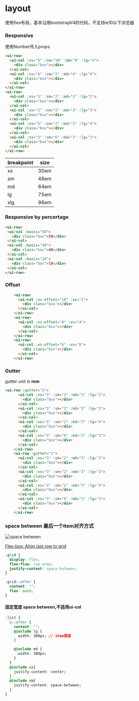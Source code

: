 # layout

使用flex布局，基本沿用bootstrapV4的代码，不支持ie10以下浏览器

<layout-index></layout-index>



### Responsive

使用Number传入props


<!-- <layout-row-responsive></layout-row-responsive> -->


```html
<ui-row>
  <ui-col :xs="6" :sm="10" :md="8" :lg="4">
    <div class="box"></div>
  </ui-col>
  <ui-col :xs="6" :sm="2" :md="4" :lg="8">
    <div class="box"></div>
  </ui-col>
</ui-row>
<ui-row>
  <ui-col :xs="3" :sm="2" :md="3" :lg="2">
    <div class="box"></div>
  </ui-col>
  <ui-col :xs="3" :sm="2" :md="3" :lg="3">
    <div class="box"></div>
  </ui-col>
  <ui-col :xs="3" :sm="2" :md="3" :lg="4">
    <div class="box"></div>
  </ui-col>
  <ui-col :xs="3" :sm="6" :md="3" :lg="3">
    <div class="box"></div>
  </ui-col>
</ui-row>

```


|breakpoint|size|
|---------|---|
|xs|30em|
|sm|48em|
|md|64em|
|lg|75em|
|xlg|96em|

### Responsive by percertage

<!-- <layout-row-responsive-percertage></layout-row-responsive-percertage> -->

```html
<ui-row>
 <ui-col :basis="50">
   <div class="box">50</div>
 </ui-col>
 <ui-col :basis="40">
   <div class="box">40</div>
 </ui-col>
 <ui-col :basis="10">
   <div class="box">10</div>
 </ui-col>
</ui-row>
```


### Offset

<!-- <layout-offset></layout-offset> -->

```html
    <ui-row>
      <ui-col :xs-offset="10" :xs="2">
        <div class="box"></div>
      </ui-col>
    </ui-row>
    <ui-row>
      <ui-col :xs-offset="8" :xs="4">
        <div class="box"></div>
      </ui-col>
    </ui-row>
    <ui-row>
      <ui-col :xs-offset="6" :xs="6">
        <div class="box"></div>
      </ui-col>
    </ui-row>
```

### Gutter

<!-- <layout-gutter></layout-gutter> -->

gutter unit is **rem**


```html
<ui-row :gutter="2">
      <ui-col :xs="3" :sm="2" :md="3" :lg="2">
        <div class="box"></div>
      </ui-col>
      <ui-col :xs="3" :sm="2" :md="3" :lg="3">
        <div class="box"></div>
      </ui-col>
      <ui-col :xs="3" :sm="2" :md="3" :lg="4">
        <div class="box"></div>
      </ui-col>
      <ui-col :xs="3" :sm="6" :md="3" :lg="3">
        <div class="box"></div>
      </ui-col>
    </ui-row>
    <ui-row :gutter="1">
      <ui-col :xs="3" :sm="2" :md="3" :lg="2">
        <div class="box"></div>
      </ui-col>
      <ui-col :xs="3" :sm="2" :md="3" :lg="3">
        <div class="box"></div>
      </ui-col>
      <ui-col :xs="3" :sm="2" :md="3" :lg="4">
        <div class="box"></div>
      </ui-col>
      <ui-col :xs="3" :sm="6" :md="3" :lg="3">
        <div class="box"></div>
      </ui-col>
    </ui-row>
```


### space between 最后一个item对齐方式


![space between](@images/space-bewteen.png)

[Flex-box: Align last row to grid](https://stackoverflow.com/a/34816625)

```css
.grid {
  display: flex;
  flex-flow: row wrap;
  justify-content: space-between;
}

.grid::after {
  content: "";
  flex: auto;
}
```

#### 固定宽度 space between,不适用ui-col

```css
.list {
  &::after {
    content: "";
    @include lg {
      width: 300px; // item宽度
    }

    @include md {
      width: 300px;
    }
  }
  @include xs{
    justify-content: center;
  }
  @include sm{
    justify-content: space-between;
  }
}
```